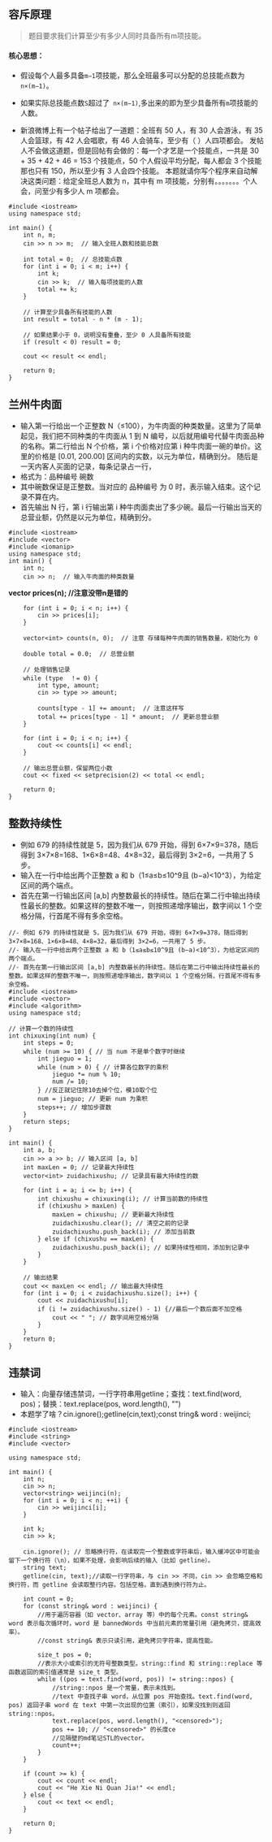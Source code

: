## 容斥原理
> 题目要求我们计算至少有多少人同时具备所有m项技能。

#### 核心思想：
- 假设每个人最多具备```m−1```项技能，那么全班最多可以分配的总技能点数为```n×(m−1)```。
- 如果实际总技能点数```S```超过了``` n×(m−1)```,多出来的即为至少具备所有```m```项技能的人数。

- 新浪微博上有一个帖子给出了一道题：全班有 50 人，有 30 人会游泳，有 35 人会篮球，有 42 人会唱歌，有 46 人会骑车，至少有（ ）人四项都会。
发帖人不会做这道题，但是回帖有会做的：每一个才艺是一个技能点，一共是 30 + 35 + 42 + 46 = 153 个技能点，50 个人假设平均分配，每人都会 3 个技能那也只有 150，所以至少有 3 人会四个技能。
本题就请你写个程序来自动解决这类问题：给定全班总人数为 n，其中有 m 项技能，分别有。。。。。。。个人会，问至少有多少人 m 项都会。

```
#include <iostream>
using namespace std;

int main() {
    int n, m;
    cin >> n >> m;  // 输入全班人数和技能总数

    int total = 0;  // 总技能点数
    for (int i = 0; i < m; i++) {
        int k;
        cin >> k;  // 输入每项技能的人数
        total += k;
    }

    // 计算至少具备所有技能的人数
    int result = total - n * (m - 1);

    // 如果结果小于 0，说明没有重叠，至少 0 人具备所有技能
    if (result < 0) result = 0;

    cout << result << endl;

    return 0;
}
```

## 兰州牛肉面
- 输入第一行给出一个正整数 N（≤100），为牛肉面的种类数量。这里为了简单起见，我们把不同种类的牛肉面从 1 到 N 编号，以后就用编号代替牛肉面品种的名称。第二行给出 N 个价格，第 i 个价格对应第 i 种牛肉面一碗的单价。这里的价格是 [0.01, 200.00] 区间内的实数，以元为单位，精确到分。
随后是一天内客人买面的记录，每条记录占一行，
- 格式为：品种编号 碗数
- 其中碗数保证是正整数。当对应的 品种编号 为 0 时，表示输入结束。这个记录不算在内。
- 首先输出 N 行，第 i 行输出第 i 种牛肉面卖出了多少碗。最后一行输出当天的总营业额，仍然是以元为单位，精确到分。
```
#include <iostream>
#include <vector>
#include <iomanip> 
using namespace std;
int main() {
    int n;
    cin >> n;  // 输入牛肉面的种类数量
```
**vector<double> prices(n); //注意没带n是错的**
```
    for (int i = 0; i < n; i++) {
        cin >> prices[i];  
    }

    vector<int> counts(n, 0);  // 注意 存储每种牛肉面的销售数量，初始化为 0

    double total = 0.0;  // 总营业额

    // 处理销售记录
    while (type  ！= 0) {
        int type, amount;
        cin >> type >> amount;

        counts[type - 1] += amount;  // 注意这样写
        total += prices[type - 1] * amount;  // 更新总营业额
    }

    for (int i = 0; i < n; i++) {
        cout << counts[i] << endl;
    }

    // 输出总营业额，保留两位小数
    cout << fixed << setprecision(2) << total << endl;

    return 0;
}
```
## 整数持续性
- 例如 679 的持续性就是 5，因为我们从 679 开始，得到 6×7×9=378，随后得到 3×7×8=168、1×6×8=48、4×8=32，最后得到 3×2=6，一共用了 5 步。
- 输入在一行中给出两个正整数 a 和 b（1≤a≤b≤10^9且 (b−a)<10^3），为给定区间的两个端点。
- 首先在第一行输出区间 [a,b] 内整数最长的持续性。随后在第二行中输出持续性最长的整数。如果这样的整数不唯一，则按照递增序输出，数字间以 1 个空格分隔，行首尾不得有多余空格。

```
//- 例如 679 的持续性就是 5，因为我们从 679 开始，得到 6×7×9=378，随后得到 3×7×8=168、1×6×8=48、4×8=32，最后得到 3×2=6，一共用了 5 步。
//- 输入在一行中给出两个正整数 a 和 b（1≤a≤b≤10^9且 (b−a)<10^3），为给定区间的两个端点。
//- 首先在第一行输出区间 [a,b] 内整数最长的持续性。随后在第二行中输出持续性最长的整数。如果这样的整数不唯一，则按照递增序输出，数字间以 1 个空格分隔，行首尾不得有多余空格。
#include <iostream>
#include <vector>
#include <algorithm>
using namespace std;

// 计算一个数的持续性
int chixuxing(int num) {
    int steps = 0;
    while (num >= 10) { // 当 num 不是单个数字时继续
        int jieguo = 1;
        while (num > 0) { // 计算各位数字的乘积
            jieguo *= num % 10;
            num /= 10;
        } //反正就记住除10去掉个位，模10取个位
        num = jieguo; // 更新 num 为乘积
        steps++; // 增加步骤数
    }
    return steps;
}

int main() {
    int a, b;
    cin >> a >> b; // 输入区间 [a, b]
    int maxLen = 0; // 记录最大持续性
    vector<int> zuidachixushu; // 记录具有最大持续性的数

    for (int i = a; i <= b; i++) {
        int chixushu = chixuxing(i); // 计算当前数的持续性
        if (chixushu > maxLen) {
            maxLen = chixushu; // 更新最大持续性
            zuidachixushu.clear(); // 清空之前的记录
            zuidachixushu.push_back(i); // 添加当前数
        } else if (chixushu == maxLen) {
            zuidachixushu.push_back(i); // 如果持续性相同，添加到记录中
        }
    }

    // 输出结果
    cout << maxLen << endl; // 输出最大持续性
    for (int i = 0; i < zuidachixushu.size(); i++) {
        cout << zuidachixushu[i];
        if (i != zuidachixushu.size() - 1) {//最后一个数后面不加空格
            cout << " "; // 数字间用空格分隔
        }
    }
    return 0;
}
```


## 违禁词
- 输入：向量存储违禁词，一行字符串用getline；查找：text.find(word, pos)；替换：text.replace(pos, word.length(), "<censored>")
- 本题学了啥？cin.ignore();getline(cin,text);const tring& word : weijinci;

```
#include <iostream>
#include <string>
#include <vector>

using namespace std;

int main() {
    int n;
    cin >> n;
    vector<string> weijinci(n);
    for (int i = 0; i < n; ++i) {
        cin >> weijinci[i];
    }

    int k;
    cin >> k;

    cin.ignore(); // 忽略换行符，在读取完一个整数或字符串后，输入缓冲区中可能会留下一个换行符（\n），如果不处理，会影响后续的输入（比如 getline）。
    string text;
    getline(cin, text);//读取一行字符串，与 cin >> 不同，cin >> 会忽略空格和换行符，而 getline 会读取整行内容。包括空格，直到遇到换行符为止。

    int count = 0;
    for (const string& word : weijinci) {
        //用于遍历容器（如 vector、array 等）中的每个元素。const string& word 表示每次循环时，word 是 bannedWords 中当前元素的常量引用（避免拷贝，提高效率）。
        //const string& 表示只读引用，避免拷贝字符串，提高性能。

        size_t pos = 0;
        //表示大小或索引的无符号整数类型。string::find 和 string::replace 等函数返回的索引值通常是 size_t 类型。
        while ((pos = text.find(word, pos)) != string::npos) {
            //string::npos 是一个常量，表示未找到。
            //text 中查找子串 word，从位置 pos 开始查找。text.find(word, pos) 返回子串 word 在 text 中第一次出现的位置（索引），如果没找到则返回 string::npos。
            text.replace(pos, word.length(), "<censored>");
            pos += 10; // "<censored>" 的长度ce
            //见隔壁的md笔记STL的vector。
            count++;
        }
    }

    if (count >= k) {
        cout << count << endl;
        cout << "He Xie Ni Quan Jia!" << endl;
    } else {
        cout << text << endl;
    }

    return 0;
}
```